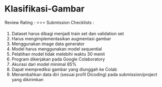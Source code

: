 # Klasifikasi-Gambar
Review Rating : ⭐⭐⭐
Submission Checklists :

1. Dataset harus dibagi menjadi train set dan validation set
2. Harus mengimplementasikan augmentasi gambar
3. Menggunakan image data generator
4. Model harus menggunakan model sequential
5. Pelatihan model tidak melebihi waktu 30 menit
6. Program dikerjakan pada Google Colaboratory
7. Akurasi dari model minimal 85%
8. Dapat memprediksi gambar yang diunggah ke Colab
9. Menambahkan data diri (sesuai profil Dicoding) pada submission/project yang dikirimkan
